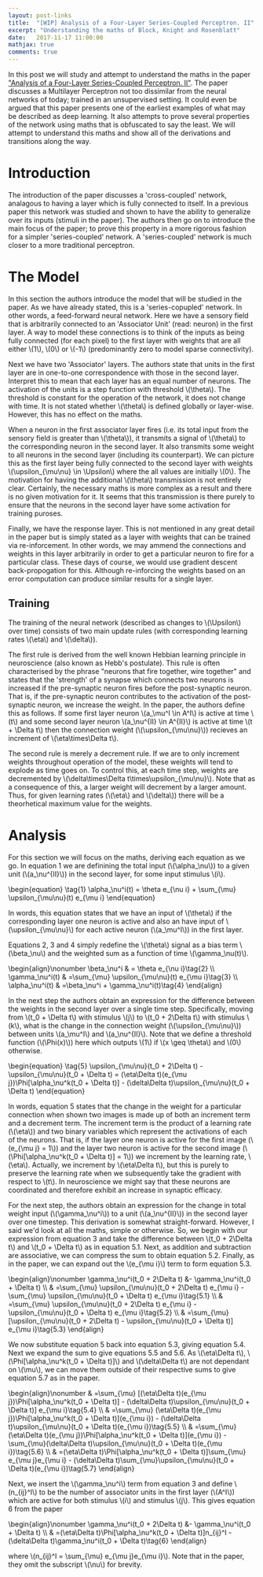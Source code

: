 ```yaml
---
layout: post-links
title:  "[WIP] Analysis of a Four-Layer Series-Coupled Perceptron. II"
excerpt: "Understanding the maths of Block, Knight and Rosenblatt"
date:   2017-11-17 11:00:00
mathjax: true
comments: true
---
```

In this post we will study and attempt to understand the maths in the paper ["Analysis of a Four-Layer Series-Coupled Perceptron. II"](http://digitalcommons.rockefeller.edu/cgi/viewcontent.cgi?article=1013&context=knight_laboratory). The paper discusses a Multilayer Perceptron not too dissimilar from the neural networks of today; trained in an unsupervised setting. It could even be argued that this paper presents one of the earliest examples of what may be described as deep learning. It also attempts to prove several properties of the network using maths that is obfuscated to say the least. We will attempt to understand this maths and show all of the derivations and transitions along the way.

# Introduction

The introduction of the paper discusses a 'cross-coupled' network, analagous to having a layer which is fully connected to itself. In a previous paper this network was studied and shown to have the ability to generalize over its inputs (stimuli in the paper). The authors then go on to introduce the main focus of the paper; to prove this property in a more rigorous fashion for a simpler 'series-coupled' network. A 'series-coupled' network is much closer to a more traditional perceptron.

# The Model

In this section the authors introduce the model that will be studied in the paper. As we have already stated, this is a 'series-copupled' network. In other words, a feed-forward neural network. Here we have a sensory field that is arbitrarily connected to an 'Associator Unit' (read: neuron) in the first layer. A way to model these connections is to think of the inputs as being fully connected (for each pixel) to the first layer with weights that are all either \\(1\\), \\(0\\) or \\(-1\\) (predominantly zero to model sparse connectivity).

Next we have two 'Associator' layers. The authors state that units in the first layer are in one-to-one correspondence with those in the second layer. Interpret this to mean that each layer has an equal number of neurons. The activation of the units is a step function with threshold \\(\theta\\). The threshold is constant for the operation of the network, it does not change with time. It is not stated whether \\(\theta\\) is defined globally or layer-wise. However, this has no effect on the maths.

When a neuron in the first associator layer fires (i.e. its total input from the sensory field is greater than \\(\theta\\)), it transmits a signal of \\(\theta\\) to the corresponding neuron in the second layer. It also transmits some weight to all neurons in the second layer (including its counterpart). We can picture this as the first layer being fully connected to the second layer with weights \\(\upsilon_{\mu\nu} \in \Upsilon\\) where the all values are initially \\(0\\). The motivation for having the additional \\(\theta\\) transmission is not entirely clear. Certainly, the necessary maths is more complex as a result and there is no given motivation for it. It seems that this transmission is there purely to ensure that the neurons in the second layer have some activation for training puroses.

Finally, we have the response layer. This is not mentioned in any great detail in the paper but is simply stated as a layer with weights that can be trained via re-inforcement. In other words, we may ammend the connections and weights in this layer arbitrarily in order to get a particular neuron to fire for a particular class. These days of course, we would use gradient descent back-propogation for this. Although re-inforcing the weights based on an error computation can produce similar results for a single layer.

## Training

The training of the neural network (described as changes to \\(\Upsilon\\) over time) consists of two main update rules (with corresponding learning rates \\(\eta\\) and \\(\delta\\)).

The first rule is derived from the well known Hebbian learning principle in neuroscience (also known as Hebb's postulate). This rule is often characterised by the phrase "neurons that fire together, wire together" and states that the 'strength' of a synapse which connects two neurons is increased if the pre-synaptic neuron fires before the post-synaptic neuron. That is, if the pre-synaptic neuron contributes to the activation of the post-synaptic neuron, we increase the weight. In the paper, the authors define this as follows. If some first layer neuron \\(a_\mu^I \in A^I\\) is active at time \\(t\\) and some second layer neuron \\(a_\nu^{II} \in A^{II}\\) is active at time \\(t + \Delta t\\) then the connection weight (\\(\upsilon_{\mu\nu}\\)) recieves an increment of \\(\eta\times\Delta t\\).

The second rule is merely a decrement rule. If we are to only increment weights throughout operation of the model, these weights will tend to explode as time goes on. To control this, at each time step, weights are decremented by \\(\delta\times\Delta t\times\upsilon_{\mu\nu}\\). Note that as a consequence of this, a larger weight will decrement by a larger amount. Thus, for given learning rates (\\(\eta\\) and \\(\delta\\)) there will be a theorhetical maximum value for the weights.

# Analysis

For this section we will focus on the maths, deriving each equation as we go. In equation 1 we are definining the total input (\\(\alpha_\nu\\)) to a given unit (\\(a_\nu^{II}\\)) in the second layer, for some input stimulus \\(i\\).

\begin{equation} \tag{1}
   \alpha_\nu^i\(t\) = \theta e_{\nu i} + \sum_{\mu} \upsilon_{\mu\nu}\(t\) e_{\mu i}
\end{equation}

In words, this equation states that we have an input of \\(\theta\\) if the corresponding layer one neuron is active and also an have input of \\(\upsilon_{\mu\nu}\\) for each active neuron (\\(a_\mu^I\\)) in the first layer.

Equations 2, 3 and 4 simply redefine the \\(\theta\\) signal as a bias term \\(\beta_\nu\\) and the weighted sum as a function of time \\(\gamma_\nu\(t\)\\).

\begin{align}\nonumber
   \beta_\nu^i & = \theta e_{\nu i}\tag{2}
   \\\\ \gamma_\nu^i\(t\) & =\sum_{\mu} \upsilon_{\mu\nu}\(t\) e_{\mu i}\tag{3}
   \\\\ \alpha_\nu^i\(t\) & =\beta_\nu^i + \gamma_\nu^i\(t\)\tag{4}
\end{align}

In the next step the authors obtain an expression for the difference between the weights in the second layer over a single time step. Specifically, moving from \\(t_0 + \Delta t\\) with stimulus \\(j\\) to \\(t_0 + 2\Delta t\\) with stimulus \\(k\\), what is the change in the connection weight (\\(\upsilon_{\mu\nu}\\)) between units \\(a_\mu^I\\) and \\(a_\nu^{II}\\). Note that we define a threshold function (\\(\Phi\(x\)\\)) here which outputs \\(1\\) if \\(x \geq \theta\\) and \\(0\\) otherwise.

\begin{equation} \tag{5}
   \upsilon_{\mu\nu}\(t_0 + 2\Delta t\) - \upsilon_{\mu\nu}\(t_0 + \Delta t\) = \(\eta\Delta t\)\(e_{\mu j}\)\Phi\[\alpha_\nu^k\(t_0 + \Delta t\)\] - \(\delta\Delta t\)\upsilon_{\mu\nu}\(t_0 + \Delta t\)
\end{equation}

In words, equation 5 states that the change in the weight for a particular connection when shown two images is made up of both an increment term and a decrement term. The increment term is the product of a learning rate (\\(\eta\\)) and two binary variables which represent the activations of each of the neurons. That is, if the layer one neuron is active for the first image (\\(e_{\mu j} = 1\\)) and the layer two neuron is active for the second image (\\(\Phi\[\alpha_\nu^k\(t_0 + \Delta t\)\] = 1\\)) we increment by the learning rate, \\(\eta\\). Actually, we increment by \\(\eta\Delta t\\), but this is purely to preserve the learning rate when we subsequently take the gradient with respect to \\(t\\). In neuroscience we might say that these neurons are coordinated and therefore exhibit an increase in synaptic efficacy.

For the next step, the authors obtain an expression for the change in total weight input (\\(\gamma_\nu^i\\)) to a unit (\\(a_\nu^{II}\\)) in the second layer over one timestep. This derivation is somewhat straight-forward. However, I said we'd look at all the maths, simple or otherwise. So, we begin with our expression from equation 3 and take the difference between \\(t_0 + 2\Delta t\\) and \\(t_0 + \Delta t\\) as in equation 5.1. Next, as addition and subtraction are associative, we can compress the sum to obtain equation 5.2. Finally, as in the paper, we can expand out the \\(e_{\mu i}\\) term to form equation 5.3.

\begin{align}\nonumber
  \gamma_\nu^i\(t_0 + 2\Delta t\) &- \gamma_\nu^i\(t_0 + \Delta t\) \\\\ & =\sum_{\mu} \upsilon_{\mu\nu}\(t_0 + 2\Delta t\) e_{\mu i} - \sum_{\mu} \upsilon_{\mu\nu}\(t_0 + \Delta t\) e_{\mu i}\tag{5.1}
  \\\\ & =\sum_{\mu} \upsilon_{\mu\nu}\(t_0 + 2\Delta t\) e_{\mu i} - \upsilon_{\mu\nu}\(t_0 + \Delta t\) e_{\mu i}\tag{5.2}
  \\\\ & =\sum_{\mu} \[\upsilon_{\mu\nu}\(t_0 + 2\Delta t\) - \upsilon_{\mu\nu}\(t_0 + \Delta t\)\] e_{\mu i}\tag{5.3}
\end{align}

We now substitute equation 5 back into equation 5.3, giving equation 5.4. Next we expand the sum to give equations 5.5 and 5.6. As \\(\eta\Delta t\\), \\(\Phi\[\alpha_\nu^k\(t_0 + \Delta t\)\]\\) and \\(\delta\Delta t\\) are not dependant on \\(\mu\\), we can move them outside of their respective sums to give equation 5.7 as in the paper.

\begin{align}\nonumber
   & =\sum_{\mu} \[\(\eta\Delta t\)\(e_{\mu j}\)\Phi\[\alpha_\nu^k\(t_0 + \Delta t\)\] - \(\delta\Delta t\)\upsilon_{\mu\nu}\(t_0 + \Delta t\)\] e_{\mu i}\tag{5.4}
   \\\\ & =\sum_{\mu} \(\eta\Delta t\)\(e_{\mu j}\)\Phi\[\alpha_\nu^k\(t_0 + \Delta t\)\]\(e_{\mu i}\) - \(\delta\Delta t\)\upsilon_{\mu\nu}\(t_0 + \Delta t\)\(e_{\mu i}\)\tag{5.5}
   \\\\ & =\sum_{\mu} \(\eta\Delta t\)\(e_{\mu j}\)\Phi\[\alpha_\nu^k\(t_0 + \Delta t\)\]\(e_{\mu i}\) - \sum_{\mu}\(\delta\Delta t\)\upsilon_{\mu\nu}\(t_0 + \Delta t\)\(e_{\mu i}\)\tag{5.6}
   \\\\ & =\(\eta\Delta t\)\Phi\[\alpha_\nu^k\(t_0 + \Delta t\)\]\sum_{\mu} e_{\mu j}e_{\mu i} - \(\delta\Delta t\)\sum_{\mu}\upsilon_{\mu\nu}\(t_0 + \Delta t\)\(e_{\mu i}\)\tag{5.7}
\end{align}

Next, we insert the \\(\gamma_\nu^i\\) term from equation 3 and define \\(n_{ij}^I\\) to be the number of associator units in the first layer (\\(A^I\\)) which are active for both stimulus \\(i\\) and stimulus \\(j\\). This gives equation 6 from the paper

\begin{align}\nonumber
   \gamma_\nu^i\(t_0 + 2\Delta t\) &- \gamma_\nu^i\(t_0 + \Delta t\)
   \\\\ & =\(\eta\Delta t\)\Phi\[\alpha_\nu^k\(t_0 + \Delta t\)\]n_{ij}^I - \(\delta\Delta t\)\gamma_\nu^i\(t_0 + \Delta t\)\tag{6}
\end{align}

where \\(n_{ij}^I = \sum_{\mu} e_{\mu j}e_{\mu i}\\). Note that in the paper, they omit the subscript \\(\nu\\) for brevity.

